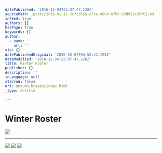 ```yaml
---
datePublished: '2016-12-04T23:07:47.532Z'
sourcePath: _posts/2016-01-11-2c738565-d75e-4864-b797-50d913cd5f61.md
inFeed: true
authors: []
hasPage: true
keywords: []
author:
  - name: ''
    url: ''
via: {}
datePublishedOriginal: '2016-10-07T06:58:42.198Z'
dateModified: '2016-12-04T23:07:47.226Z'
title: Winter Roster
publisher: {}
description: ''
inLanguage: null
starred: false
url: autumn-breeze/index.html
_type: Article

---
```

# Winter Roster
![](https://the-grid-user-content.s3-us-west-2.amazonaws.com/ec13fb29-7f18-457e-b38c-0b443891f00c.jpg)

---

![](https://the-grid-user-content.s3-us-west-2.amazonaws.com/e1823542-1a88-4e81-8a71-809eaaa3c2d1.jpg)
![](https://the-grid-user-content.s3-us-west-2.amazonaws.com/5937613e-ba9c-4c1c-b972-503d3843b999.jpg)
![](https://the-grid-user-content.s3-us-west-2.amazonaws.com/616fe988-881d-4f1e-b20e-8db0beec6d9e.jpg)